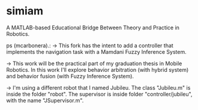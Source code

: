 simiam
======

A MATLAB-based Educational Bridge Between Theory and Practice in Robotics.

ps (mcarbonera).:
-> This fork has the intent to add a controller that implements the navigation task
with a Mamdani Fuzzy Inference System. 

-> This work will be the practical part of my graduation thesis in Mobile Robotics. 
In this work I'll explore behavior arbitration (with hybrid system) and behavior fusion
(with Fuzzy Inference System).

-> I'm using a different robot that I named Jubileu. The class "Jubileu.m" is inside the
folder "robot". The supervisor is inside folder "controller/jubileu", with the name "JSupervisor.m". 
